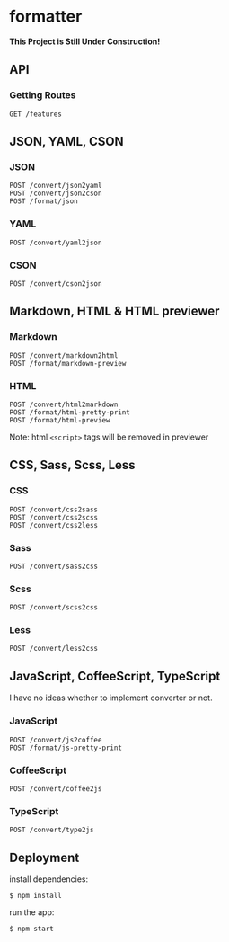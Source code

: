 
formatter
=========

__This Project is Still Under Construction!__


API
-----

### Getting Routes

    GET /features


JSON, YAML, CSON
----------------

### JSON

    POST /convert/json2yaml
    POST /convert/json2cson
    POST /format/json

### YAML

    POST /convert/yaml2json

### CSON

    POST /convert/cson2json

<!--
### XML

    POST /convert/xml2json
-->


Markdown, HTML & HTML previewer
-------------------------------

### Markdown

    POST /convert/markdown2html
    POST /format/markdown-preview

### HTML

    POST /convert/html2markdown
    POST /format/html-pretty-print
    POST /format/html-preview

Note: html `<script>` tags will be removed in previewer


CSS, Sass, Scss, Less
---------------------

### CSS

    POST /convert/css2sass
    POST /convert/css2scss
    POST /convert/css2less

### Sass

    POST /convert/sass2css

### Scss

    POST /convert/scss2css

### Less

    POST /convert/less2css


JavaScript, CoffeeScript, TypeScript
------------------------------------

I have no ideas whether to implement converter or not.

### JavaScript

    POST /convert/js2coffee
    POST /format/js-pretty-print

### CoffeeScript

    POST /convert/coffee2js

### TypeScript

    POST /convert/type2js


Deployment
----------

install dependencies:

    $ npm install

run the app:

    $ npm start
